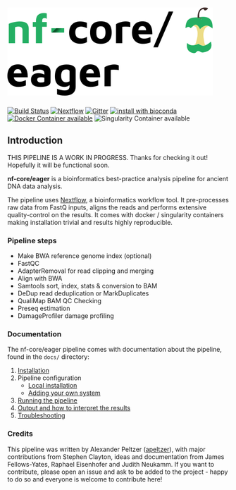 # ![nf-core/eager](docs/images/eager_logo.png)

[![Build Status](https://travis-ci.org/nf-core/eager.svg?branch=master)](https://travis-ci.org/nf-core/eager)
[![Nextflow](https://img.shields.io/badge/nextflow-%E2%89%A50.32.0-brightgreen.svg)](https://www.nextflow.io/)
[![Gitter](https://img.shields.io/badge/gitter-%20join%20chat%20%E2%86%92-4fb99a.svg)](https://gitter.im/nf-core/eager)
[![install with bioconda](https://img.shields.io/badge/install%20with-bioconda-brightgreen.svg)](http://bioconda.github.io/)
[![Docker Container available](https://img.shields.io/docker/automated/nfcore/eager.svg)](https://hub.docker.com/r/nfcore/eager/)
![Singularity Container available](https://img.shields.io/badge/singularity-available-7E4C74.svg)

## Introduction
THIS PIPELINE IS A WORK IN PROGRESS. Thanks for checking it out! Hopefully it will be functional soon.

**nf-core/eager** is a bioinformatics best-practice analysis pipeline for ancient DNA data analysis.

The pipeline uses [Nextflow](https://www.nextflow.io), a bioinformatics workflow tool. It pre-processes raw data from FastQ inputs, aligns the reads and performs extensive quality-control on the results. It comes with docker / singularity containers making installation trivial and results highly reproducible.

### Pipeline steps

* Make BWA reference genome index (optional)
* FastQC
* AdapterRemoval for read clipping and merging
* Align with BWA
* Samtools sort, index, stats & conversion to BAM
* DeDup read deduplication or MarkDuplicates
* QualiMap BAM QC Checking
* Preseq estimation
* DamageProfiler damage profiling

### Documentation
The nf-core/eager pipeline comes with documentation about the pipeline, found in the `docs/` directory:

1. [Installation](docs/installation.md)
2. Pipeline configuration
    * [Local installation](docs/configuration/local.md)
    * [Adding your own system](docs/configuration/adding_your_own.md)
3. [Running the pipeline](docs/usage.md)
4. [Output and how to interpret the results](docs/output.md)
5. [Troubleshooting](docs/troubleshooting.md)

### Credits
This pipeline was written by Alexander Peltzer ([apeltzer](https://github.com/apeltzer)), with major contributions from Stephen Clayton, ideas and documentation from James Fellows-Yates, Raphael Eisenhofer and Judith Neukamm. If you want to contribute, please open an issue and ask to be added to the project - happy to do so and everyone is welcome to contribute here!